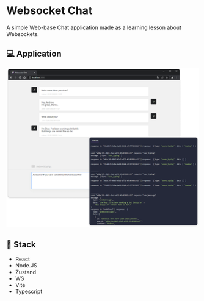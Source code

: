 # Websocket Chat

A simple Web-base Chat application made as a learning lesson about Websockets.

## 💻 Application

![Thumb Client and Server](https://raw.githubusercontent.com/romulorvs/websocket-chat/main/app_example_2.png)

## 🚀 Stack

- React
- Node.JS
- Zustand
- WS
- Vite
- Typescript
